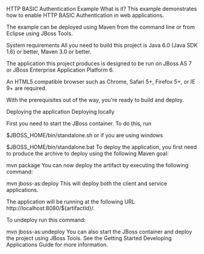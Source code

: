 HTTP BASIC Authentication Example
What is it?
This example demonstrates how to enable HTTP BASIC Authentication in web applications.

The example can be deployed using Maven from the command line or from Eclipse using JBoss Tools.

System requirements
All you need to build this project is Java 6.0 (Java SDK 1.6) or better, Maven 3.0 or better.

The application this project produces is designed to be run on JBoss AS 7 or JBoss Enterprise Application Platform 6.

An HTML5 compatible browser such as Chrome, Safari 5+, Firefox 5+, or IE 9+ are required.

With the prerequisites out of the way, you're ready to build and deploy.

Deploying the application
Deploying locally

First you need to start the JBoss container. To do this, run

$JBOSS_HOME/bin/standalone.sh
or if you are using windows

$JBOSS_HOME/bin/standalone.bat
To deploy the application, you first need to produce the archive to deploy using the following Maven goal:

mvn package
You can now deploy the artifact by executing the following command:

mvn jboss-as:deploy
This will deploy both the client and service applications.

The application will be running at the following URL http://localhost:8080/${artifactId}/.

To undeploy run this command:

mvn jboss-as:undeploy
You can also start the JBoss container and deploy the project using JBoss Tools. See the Getting Started Developing Applications Guide for more information.
